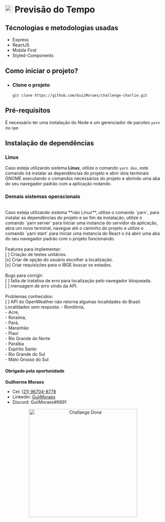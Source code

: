 # <img src="https://avatars1.githubusercontent.com/u/7063040?v=4&s=200.jpg" alt="HU" width="24" /> Previsão do Tempo

## Técnologias e metodologias usadas

- Express
- ReactJS
- Mobile First
- Styled-Components

## Como iniciar o projeto?

- ### Clone o projeto

  `git clone https://github.com/GuiiMoraes/challenge-charlie.git`

## Pré-requisitos

É necessário ter uma instalação do Node e um gerenciador de pacotes `yarn` ou `npm`

## Instalação de dependências

### Linux

Caso esteja utilizando sistema **Linux**, utilize o comando `yarn dev`, este comando irá instalar as dependências do projeto e abrir dois terminais GNOME executando o comandos necessários do projeto e abrindo uma aba do seu navegador padrão com a aplicação rodando.
</br>

### Demais sistemas operacionais</br>
</br>
Caso esteja utilizando sistema **não Linux**, utilize o comando `yarn`, para instalar as dependências do projeto e ao fim da instalação, utilize o comando `yarn server` para iniciar uma instancia do servidor da aplicação, abra um novo terminal, navegue até o caminho do projeto e utilize o comando `yarn start` para iniciar uma instancia do React o irá abrir uma aba do seu navegador padrão com o projeto funcionando.
</br>
</br>
Features para implementar:</br>
[ ] Criação de testes unitários.</br>
[x] Criar de opção do usuário escolher a localização.</br>
[x] Criar requisições para o IBGE buscar os estados.</br>
</br>
Bugs para corrigir:</br>
[ ] falta de tratativa de erro para localização pelo navegador bloqueada.</br>
[ ] mensagem de erro vindo da API.</br>
</br>
Problemas conhecidos:</br>
[ ] API do OpenWeather não retorna algumas localidades do Brasil.</br>
Localidades sem resposta:
- Rondônia, </br>
- Acre, </br>
- Roraima, </br>
- Pará, </br>
- Maranhão </br>
- Piauí </br>
- Rio Grande do Norte </br>
- Paraíba </br>
- Espírito Santo </br>
- Rio Grande do Sul </br>
- Mato Grosso do Sul </br>

#### Obrigado pela oportunidade

**Guilherme Moraes**

- Cel: [(21) 96704-8778](https://wa.me/5521967048778)
- Linkedin: [GuiiMoraes](https://www.linkedin.com/in/guiimoraes/)
- Discord: GuiiMoraes#6891

<p  align="center">
<img src="https://raw.githubusercontent.com/GuiiMoraes/challenge-charlie/master/cd.jpg" alt="Challange Done" width="350"/>
</p>
